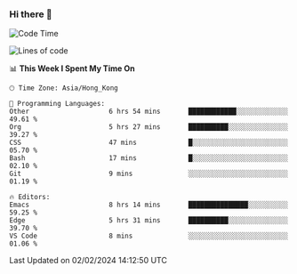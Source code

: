 ### Hi there 👋

<!--
**nicehiro/nicehiro** is a ✨ _special_ ✨ repository because its `README.md` (this file) appears on your GitHub profile.

Here are some ideas to get you started:

- 🔭 I’m currently working on ...
- 🌱 I’m currently learning ...
- 👯 I’m looking to collaborate on ...
- 🤔 I’m looking for help with ...
- 💬 Ask me about ...
- 📫 How to reach me: ...
- 😄 Pronouns: ...
- ⚡ Fun fact: ...
-->

<!--START_SECTION:waka-->
![Code Time](http://img.shields.io/badge/Code%20Time-215%20hrs%2010%20mins-blue)

![Lines of code](https://img.shields.io/badge/From%20Hello%20World%20I%27ve%20Written-2.6%20million%20lines%20of%20code-blue)

📊 **This Week I Spent My Time On** 

```text
🕑︎ Time Zone: Asia/Hong_Kong

💬 Programming Languages: 
Other                    6 hrs 54 mins       ████████████░░░░░░░░░░░░░   49.61 % 
Org                      5 hrs 27 mins       ██████████░░░░░░░░░░░░░░░   39.27 % 
CSS                      47 mins             █░░░░░░░░░░░░░░░░░░░░░░░░   05.70 % 
Bash                     17 mins             █░░░░░░░░░░░░░░░░░░░░░░░░   02.10 % 
Git                      9 mins              ░░░░░░░░░░░░░░░░░░░░░░░░░   01.19 % 

🔥 Editors: 
Emacs                    8 hrs 14 mins       ███████████████░░░░░░░░░░   59.25 % 
Edge                     5 hrs 31 mins       ██████████░░░░░░░░░░░░░░░   39.70 % 
VS Code                  8 mins              ░░░░░░░░░░░░░░░░░░░░░░░░░   01.06 % 
```


 Last Updated on 02/02/2024 14:12:50 UTC
<!--END_SECTION:waka-->
